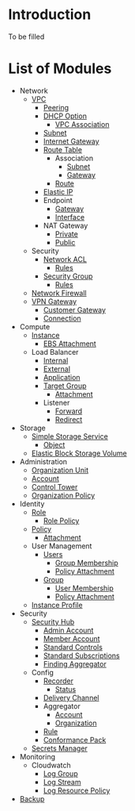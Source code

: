 # Introduction 

To be filled

# List of Modules

- Network
    - [VPC](./modules/network/vpc/README.md)
        - [Peering](./modules/network/vpc/peering/README.md)
        - [DHCP Option](./modules/network/vpc/dhcp_option/README.md)
            - [VPC Association](./modules/network/vpc/dhcp_option/vpc_association/README.md)
        - [Subnet](./modules/network/vpc/subnet/README.md)
        - [Internet Gateway](./modules/network/vpc/igw/README.md)
        - [Route Table](./modules/network/vpc/route_table/README.md)
            - Association
                - [Subnet](./modules/network/vpc/route_table/association/subnet/README.md)
                - [Gateway](./modules/network/vpc/route_table/association/gateway/README.md)
            - [Route](./modules/network/vpc/route_table/route/README.md)
        - [Elastic IP](./modules/network/vpc/eip/README.md)
        - Endpoint
            - [Gateway](./modules/network/vpc/endpoints/gateway/README.md)
            - [Interface](./modules/network/vpc/endpoints/interface/README.md)
        - NAT Gateway
            - [Private](./modules/network/vpc/nat_gateway/private/README.md)
            - [Public](./modules/network/vpc/nat_gateway/public/README.md)
    - Security
        - [Network ACL](./modules/network/security/nacl/README.md)
            - [Rules](./modules/network/security/nacl/rules/README.md)
        - [Security Group](./modules/network/security/sg/README.md)
            - [Rules](./modules/network/security/sg/rules/README.md)
    - [Network Firewall](./modules/network/security/firewall/README.md)
    - [VPN Gateway](./modules/network/vpn/README.md)
        - [Customer Gateway](./modules/network/vpn/customer_gateway/README.md)
        - [Connection](./modules/network/vpn/connection/README.md)
- Compute
    - [Instance](./modules/compute/ec2/instance/README.md)
        - [EBS Attachment](./modules/compute/ec2/instance/ebs_attachment/README.md)
    - Load Balancer
        - [Internal](./modules/compute/ec2/lb/internal/README.md)
        - [External](./modules/compute/ec2/lb/external/README.md)
        - [Application](./modules/compute/ec2/lb/application/README.md)
        - [Target Group](./modules/compute/ec2/lb/target_group/README.md)
            - [Attachment](./modules/compute/ec2/lb/target_group/attachment/README.md)
        - Listener
            - [Forward](./modules/compute/ec2/lb/listener/forward/README.md)
            - [Redirect](./modules/compute/ec2/lb/listener/redirect/README.md)
- Storage
    - [Simple Storage Service](./modules/storage/s3/README.md)
        - [Object](./modules/storage/s3/object/README.md)
    - [Elastic Block Storage Volume](./modules/storage/ebs/README.md)
- Administration
    - [Organization Unit](./modules/administration/organizational_unit/README.md)
    - [Account](./modules/administration/accounts/README.md)
    - [Control Tower](./modules/administration/control_tower/README.md)
    - [Organization Policy](./modules/policy/README.md)
- Identity
    - [Role](./modules/identity/iam/role/README.md)
        - [Role Policy](./modules/identity/iam/role/policy/README.md)
    - [Policy](./modules/identity/iam/policy/README.md)
        - [Attachment](./modules/identity/iam/policy/attachment/README.md)
    - User Management
        - [Users](./modules/identity/iam/management/user/README.md)
            - [Group Membership](./modules/identity/iam/management/user/membership/README.md)
            - [Policy Attachment](./modules/identity/iam/management/user/attachment/README.md)
        - [Group](./modules/identity/iam/management/group/README.md)
            - [User Membership](./modules/identity/iam/management/group/membership/README.md)
            - [Policy Attachment](./modules/identity/iam/management/group/attachment/README.md)
    - [Instance Profile](./modules/identity/iam/instance_profile/README.md)
- Security
    - [Security Hub](./modules/security/security_hub/README.md)
        - [Admin Account](./modules/security/security_hub/admin_account/README.md)
        - [Member Account](./modules/security/security_hub/member_account/README.md)
        - [Standard Controls](./modules/security/security_hub/standard_controls/README.md)
        - [Standard Subscriptions](./modules/security/security_hub/standard_subscription/README.md)
        - [Finding Aggregator](./modules/security/security_hub/finding_aggregator/README.md)
    - Config
        - [Recorder](./modules/security/config/recorder/README.md)
            - [Status](./modules/security/config/recorder/status/README.md)
        - [Delivery Channel](./modules/security/config/delivery_channel/README.md)
        - Aggregator
            - [Account](./modules/security/config/aggregator/account/README.md)
            - [Organization](./modules/security/config/aggregator/organization/README.md)
        - [Rule](./modules/security/config/rule/README.md)
        - [Conformance Pack](./modules/security/config/conformance_pack/README.md)
    - [Secrets Manager](./modules/security/secrets_manager/README.md)
- Monitoring
    - Cloudwatch
        - [Log Group](./modules/monitoring/cloudwatch/log_group/README.md)
        - [Log Stream](./modules/monitoring/cloudwatch/log_stream/README.md)
        - [Log Resource Policy](./modules/monitoring/cloudwatch/resource_policy/README.md)
- [Backup](./modules/backup/README.md)